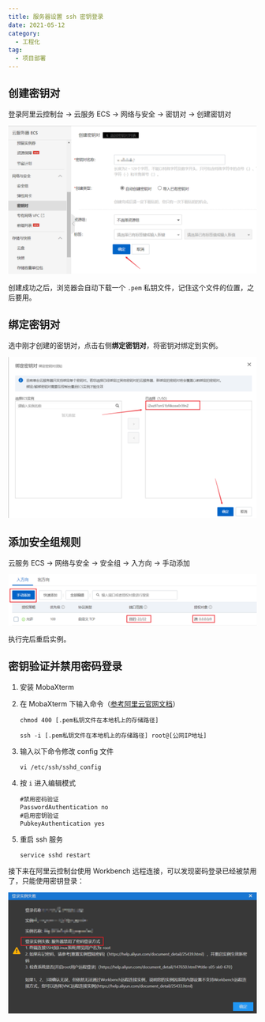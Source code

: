 ```yaml
---
title: 服务器设置 ssh 密钥登录
date: 2021-05-12
category:
  - 工程化
tag:
  - 项目部署
---
```


## 创建密钥对

登录阿里云控制台 -> 云服务 ECS -> 网络与安全 -> 密钥对 -> 创建密钥对

![创建密钥对](/assets/image/backend/server/001/step1-create-ssh.png)

创建成功之后，浏览器会自动下载一个 `.pem` 私钥文件，记住这个文件的位置，之后要用。

## 绑定密钥对

选中刚才创建的密钥对，点击右侧**绑定密钥对**，将密钥对绑定到实例。

![绑定密钥对](/assets/image/backend/server/001/step2-bind-ssh.png)

## 添加安全组规则

云服务 ECS -> 网络与安全 -> 安全组 -> 入方向 -> 手动添加

![添加安全组规则](/assets/image/backend/server/001/step3-add-port.png)

执行完后重启实例。

## 密钥验证并禁用密码登录

1. 安装 MobaXterm

2. 在 MobaXterm 下输入命令（[参考阿里云官网文档](https://help.aliyun.com/document_detail/51798.html#title-7je-5ba-sm2)）

   ```shell
   chmod 400 [.pem私钥文件在本地机上的存储路径]
   ```

   ```shell
   ssh -i [.pem私钥文件在本地机上的存储路径] root@[公网IP地址]
   ```

3. 输入以下命令修改 config 文件
   
   ```shell
   vi /etc/ssh/sshd_config
   ```

4. 按  `i`  进入编辑模式

   ```shell
   #禁用密码验证
   PasswordAuthentication no
   #启用密钥验证
   PubkeyAuthentication yes
   ```

5. 重启 ssh 服务

   ```shell
   service sshd restart
   ```

接下来在阿里云控制台使用 Workbench 远程连接，可以发现密码登录已经被禁用了，只能使用密钥登录：

![密码登录失败](/assets/image/backend/server/001/step4-pw-fail.png)